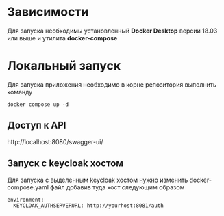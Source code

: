 # Зависимости

Для запуска необходимы установленный **Docker Desktop** версии 18.03 или выше и утилита **docker-compose**

# Локальный запуск

Для запуска приложения необходимо в корне репозитория выполнить команду

`docker compose up -d`

## Доступ к API

http://localhost:8080/swagger-ui/

## Запуск с keycloak хостом

Для запуска с выделенным keycloak хостом нужно изменить docker-compose.yaml файл добавив туда хост следующим образом

```
environment:
  KEYCLOAK_AUTHSERVERURL: http://yourhost:8081/auth
```
